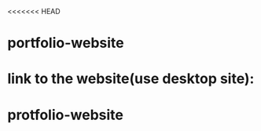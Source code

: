 <<<<<<< HEAD
# portfolio-website

link to the website(use desktop site):
=======
# protfolio-website
>
